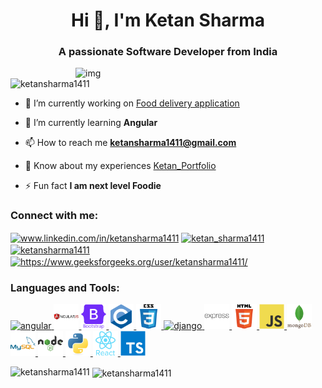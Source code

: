 <h1 align="center">Hi 👋, I'm Ketan Sharma</h1>
<h3 align="center">A passionate Software Developer from India</h3>
<div  >
<img  align='right'  border-radius="50px" width="400" alt='img' src="https://rajacepat.com/assets/frontend/img/webdev.gif">
</div>

<p align="left"> <img src="https://komarev.com/ghpvc/?username=ketansharma1411&label=Profile%20views&color=0e75b6&style=flat" alt="ketansharma1411" /> </p>

- 🔭 I’m currently working on [Food delivery application](https://github.com/ketansharma1411/food_delivery.git)

- 🌱 I’m currently learning **Angular**

- 📫 How to reach me **ketansharma1411@gmail.com**

- 📄 Know about my experiences [Ketan_Portfolio](https://drive.google.com/file/d/1xUWcCmcJpz0pzprmuOuWVaBdAU-jwm4R/view?usp=drive_link)

- ⚡ Fun fact **I am next level Foodie**

<h3 align="left">Connect with me:</h3>
<p align="left">
<a href="https://linkedin.com/in/www.linkedin.com/in/ketansharma1411" target="blank"><img align="center" src="https://raw.githubusercontent.com/rahuldkjain/github-profile-readme-generator/master/src/images/icons/Social/linked-in-alt.svg" alt="www.linkedin.com/in/ketansharma1411" height="30" width="40" /></a>
<a href="https://instagram.com/ketan_sharma1411" target="blank"><img align="center" src="https://raw.githubusercontent.com/rahuldkjain/github-profile-readme-generator/master/src/images/icons/Social/instagram.svg" alt="ketan_sharma1411" height="30" width="40" /></a>
<a href="https://www.leetcode.com/ketansharma1411" target="blank"><img align="center" src="https://raw.githubusercontent.com/rahuldkjain/github-profile-readme-generator/master/src/images/icons/Social/leet-code.svg" alt="ketansharma1411" height="30" width="40" /></a>
<a href="https://auth.geeksforgeeks.org/user/https://www.geeksforgeeks.org/user/ketansharma1411/" target="blank"><img align="center" src="https://raw.githubusercontent.com/rahuldkjain/github-profile-readme-generator/master/src/images/icons/Social/geeks-for-geeks.svg" alt="https://www.geeksforgeeks.org/user/ketansharma1411/" height="30" width="40" /></a>
</p>

<h3 align="left">Languages and Tools:</h3>
<p align="left"> <a href="https://angular.io" target="_blank" rel="noreferrer"> <img src="https://angular.io/assets/images/logos/angular/angular.svg" alt="angular" width="40" height="40"/> </a> <a href="https://angular.io" target="_blank" rel="noreferrer"> <img src="https://raw.githubusercontent.com/devicons/devicon/master/icons/angularjs/angularjs-original-wordmark.svg" alt="angularjs" width="40" height="40"/> </a> <a href="https://getbootstrap.com" target="_blank" rel="noreferrer"> <img src="https://raw.githubusercontent.com/devicons/devicon/master/icons/bootstrap/bootstrap-plain-wordmark.svg" alt="bootstrap" width="40" height="40"/> </a> <a href="https://www.cprogramming.com/" target="_blank" rel="noreferrer"> <img src="https://raw.githubusercontent.com/devicons/devicon/master/icons/c/c-original.svg" alt="c" width="40" height="40"/> </a> <a href="https://www.w3schools.com/css/" target="_blank" rel="noreferrer"> <img src="https://raw.githubusercontent.com/devicons/devicon/master/icons/css3/css3-original-wordmark.svg" alt="css3" width="40" height="40"/> </a> <a href="https://www.djangoproject.com/" target="_blank" rel="noreferrer"> <img src="https://cdn.worldvectorlogo.com/logos/django.svg" alt="django" width="40" height="40"/> </a> <a href="https://expressjs.com" target="_blank" rel="noreferrer"> <img src="https://raw.githubusercontent.com/devicons/devicon/master/icons/express/express-original-wordmark.svg" alt="express" width="40" height="40"/> </a> <a href="https://www.w3.org/html/" target="_blank" rel="noreferrer"> <img src="https://raw.githubusercontent.com/devicons/devicon/master/icons/html5/html5-original-wordmark.svg" alt="html5" width="40" height="40"/> </a> <a href="https://developer.mozilla.org/en-US/docs/Web/JavaScript" target="_blank" rel="noreferrer"> <img src="https://raw.githubusercontent.com/devicons/devicon/master/icons/javascript/javascript-original.svg" alt="javascript" width="40" height="40"/> </a> <a href="https://www.mongodb.com/" target="_blank" rel="noreferrer"> <img src="https://raw.githubusercontent.com/devicons/devicon/master/icons/mongodb/mongodb-original-wordmark.svg" alt="mongodb" width="40" height="40"/> </a> <a href="https://www.mysql.com/" target="_blank" rel="noreferrer"> <img src="https://raw.githubusercontent.com/devicons/devicon/master/icons/mysql/mysql-original-wordmark.svg" alt="mysql" width="40" height="40"/> </a> <a href="https://nodejs.org" target="_blank" rel="noreferrer"> <img src="https://raw.githubusercontent.com/devicons/devicon/master/icons/nodejs/nodejs-original-wordmark.svg" alt="nodejs" width="40" height="40"/> </a> <a href="https://www.python.org" target="_blank" rel="noreferrer"> <img src="https://raw.githubusercontent.com/devicons/devicon/master/icons/python/python-original.svg" alt="python" width="40" height="40"/> </a> <a href="https://reactjs.org/" target="_blank" rel="noreferrer"> <img src="https://raw.githubusercontent.com/devicons/devicon/master/icons/react/react-original-wordmark.svg" alt="react" width="40" height="40"/> </a> <a href="https://www.typescriptlang.org/" target="_blank" rel="noreferrer"> <img src="https://raw.githubusercontent.com/devicons/devicon/master/icons/typescript/typescript-original.svg" alt="typescript" width="40" height="40"/> </a> </p>

<p><img align="left" src="https://github-readme-stats.vercel.app/api/top-langs?username=ketansharma1411&show_icons=true&locale=en&layout=compact" alt="ketansharma1411" /></p>

<p>&nbsp;<img align="center" src="https://github-readme-stats.vercel.app/api?username=ketansharma1411&show_icons=true&locale=en" alt="ketansharma1411" /></p>
